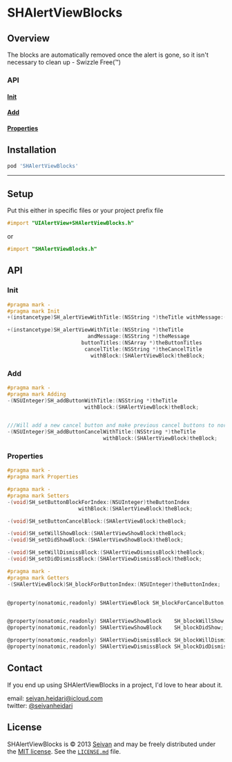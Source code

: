 SHAlertViewBlocks
==========

Overview
--------
The blocks are automatically removed once the alert is gone, so it isn't necessary to clean up - Swizzle Free(™)

### API

#### [Init](https://github.com/seivan/SHAlertViewBlocks#init-1)

#### [Add](https://github.com/seivan/SHAlertViewBlocks#add-1)

#### [Properties](https://github.com/seivan/SHAlertViewBlocks#properties-1)


Installation
------------

```ruby
pod 'SHAlertViewBlocks'
```

***

Setup
-----

Put this either in specific files or your project prefix file

```objective-c
#import "UIAlertView+SHAlertViewBlocks.h"
```
or
```objective-c
#import "SHAlertViewBlocks.h"
```

API
-----

### Init

```objective-c
#pragma mark -
#pragma mark Init
+(instancetype)SH_alertViewWithTitle:(NSString *)theTitle withMessage:(NSString *)theMessage;

+(instancetype)SH_alertViewWithTitle:(NSString *)theTitle
                          andMessage:(NSString *)theMessage
                        buttonTitles:(NSArray *)theButtonTitles
                         cancelTitle:(NSString *)theCancelTitle
                           withBlock:(SHAlertViewBlock)theBlock;


```

### Add

```objective-c
#pragma mark -
#pragma mark Adding
-(NSUInteger)SH_addButtonWithTitle:(NSString *)theTitle
                         withBlock:(SHAlertViewBlock)theBlock;


///Will add a new cancel button and make previous cancel buttons to normal
-(NSUInteger)SH_addButtonCancelWithTitle:(NSString *)theTitle
                               withBlock:(SHAlertViewBlock)theBlock;


```

### Properties

```objective-c
#pragma mark -
#pragma mark Properties

#pragma mark -
#pragma mark Setters
-(void)SH_setButtonBlockForIndex:(NSUInteger)theButtonIndex
                       withBlock:(SHAlertViewBlock)theBlock;

-(void)SH_setButtonCancelBlock:(SHAlertViewBlock)theBlock;

-(void)SH_setWillShowBlock:(SHAlertViewShowBlock)theBlock;
-(void)SH_setDidShowBlock:(SHAlertViewShowBlock)theBlock;

-(void)SH_setWillDismissBlock:(SHAlertViewDismissBlock)theBlock;
-(void)SH_setDidDismissBlock:(SHAlertViewDismissBlock)theBlock;

#pragma mark -
#pragma mark Getters
-(SHAlertViewBlock)SH_blockForButtonIndex:(NSUInteger)theButtonIndex;


@property(nonatomic,readonly) SHAlertViewBlock SH_blockForCancelButton;


@property(nonatomic,readonly) SHAlertViewShowBlock    SH_blockWillShow;
@property(nonatomic,readonly) SHAlertViewShowBlock    SH_blockDidShow;

@property(nonatomic,readonly) SHAlertViewDismissBlock SH_blockWillDismiss;
@property(nonatomic,readonly) SHAlertViewDismissBlock SH_blockDidDismiss;


```


Contact
-------

If you end up using SHAlertViewBlocks in a project, I'd love to hear about it.

email: [seivan.heidari@icloud.com](mailto:seivan.heidari@icloud.com)  
twitter: [@seivanheidari](https://twitter.com/seivanheidari)

## License

SHAlertViewBlocks is © 2013 [Seivan](http://www.github.com/seivan) and may be freely
distributed under the [MIT license](http://opensource.org/licenses/MIT).
See the [`LICENSE.md`](https://github.com/seivan/SHAlertViewBlocks/blob/master/LICENSE.md) file.


